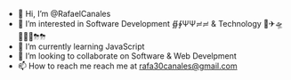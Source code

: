 - 👋 Hi, I’m @RafaelCanales
- 👀 I’m interested in Software Development ∯∲ΨΨ≓≓ & Technology 🚝✈🛸🚢⛪🏡⛈⛈
- 🌱 I’m currently learning JavaScript 
- 💞️ I’m looking to collaborate on Software & Web Develpment 
- 📫 How to reach me reach me at rafa30canales@gmail.com

<!---
RafaelCanales/RafaelCanales is a ✨ special ✨ repository because its `README.md` (this file) appears on your GitHub profile.
You can click the Preview link to take a look at your changes.
--->
